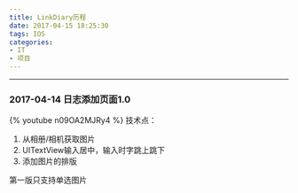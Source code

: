 ```yaml
---
title: LinkDiary历程
date: 2017-04-15 18:25:30
tags: IOS
categories:
- IT
- 项目
---
```



<!-- toc -->

---

### 2017-04-14 日志添加页面1.0
{% youtube n09OA2MJRy4 %}
技术点：
1. 从相册/相机获取图片
2. UITextView输入居中，输入时字跳上跳下
3. 添加图片的排版

第一版只支持单选图片